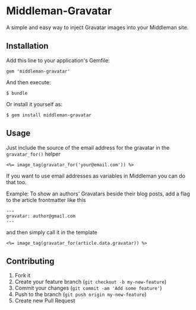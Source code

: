 # Middleman-Gravatar

A simple and easy way to inject Gravatar images into your Middleman site.

## Installation

Add this line to your application's Gemfile:

    gem 'middleman-gravatar'

And then execute:

    $ bundle

Or install it yourself as:

    $ gem install middleman-gravatar

## Usage

Just include the source of the email address for the gravatar in the `gravatar_for()` helper

    <%= image_tag(gravatar_for('your@email.com')) %>

If you want to use email addresses as variables in Middleman you can do that too. 

Example: To show an authors' Gravatars beside their blog posts, add a flag to the article frontmatter like this 

    ---
    gravatar: author@gmail.com
    ---

and then simply call it in the template

    <%= image_tag(gravatar_for(article.data.gravatar)) %>

## Contributing

1. Fork it
2. Create your feature branch (`git checkout -b my-new-feature`)
3. Commit your changes (`git commit -am 'Add some feature'`)
4. Push to the branch (`git push origin my-new-feature`)
5. Create new Pull Request
